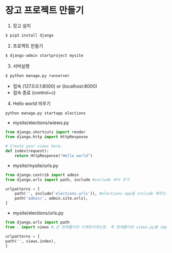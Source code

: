 # 장고 프로젝트 만들기

1. 장고 설치

```bash
$ pip3 install django 
```

2. 프로젝트 만들기

```bash
$ django-admin startproject mysite
```

3. 서버실행

```bash
$ python manage.py runserver
```

- 접속 (127.0.0.1:8000) or (localhost:8000)
- 접속 종료 (control+c)

4. Hello world 띄우기

```bash
python manage.py startapp elections
```

- mysite/elections/wiews.py

```python
from django.shortcuts import render
from django.http import HttpResponse

# Create your views here.
def index(request):
	return HttpResponse("Hello world")
```

- mysite/mysite/urls.py

```python
from django.contrib import admin
from django.urls import path, include #include 써서 추가

urlpatterns = [
	path('', include('elections.urls')), #elections app을 include 해주는것임. 
    path('admin/', admin.site.urls),
]
```

- mysite/elections/urls.py

```python
from django.urls import path
from . import views #.은 현재폴더의 디렉토리라는뜻. 즉 현재폴더의 views.py를 import하는것임

urlpatterns = [
path('', views.index),
]
```

